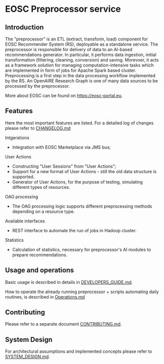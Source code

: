 # EOSC Preprocessor service

## Introduction

The "preprocessor" is an ETL (extract, transform, load) component for EOSC Recommender System (RS), deployable as a 
standalone service. The preprocessor is responsible for delivery of data to an AI-based recommendations generator. In 
particular, it performs data ingestion, initial transformation (filtering, cleaning, conversion) and saving. 
Morevoer, it acts as a framework solution for managing computation-intensive tasks which are implemented in form of 
jobs for Apache Spark based cluster. Preprocessing is a first step in the data processing workflow 
implemented by the RS. An OpenAIRE Research Graph is one of many data sources to be processed by the preprocessor.

More about EOSC can be found on https://eosc-portal.eu.


## Features

Here the most important features are listed. For a detailed log of changes please refer to [CHANGELOG.md](CHANGELOG.md)

Intgerations
- Integration with EOSC Marketplace via JMS bus;

User Actions
- Constructing "User Sessions" from "User Actions";
- Support for a new format of User Actions - still the old data structure is supported.
- Generator of User Actions, for the purpose of testing, simulating different types of resources.

OAG processing
- The OAG processing logic supports different preprocessing methods depending on a resource type.

Available interfaces
- REST interface to automate the run of jobs in Hadoop cluster.

Statistics
- Calculation of statistics, necessary for preprocessor's AI modules to prepare recommendations.


## Usage and operations

Basic usage is described in details in [DEVELOPERS_GUIDE.md](DEVELOPERS_GUIDE.md).

How to operate the already running preprocessor + scripts automating daily routines,
is described in [Operations.md](operations/Operations.md)


## Contributing

Please refer to a separate document [CONTRIBUTING.md](CONTRIBUTING.md).


## System Design

For architectural assumptions and implemented concepts please refer to [SYSTEM_DESIGN.md](doc/SYSTEM_DESIGN.md).
